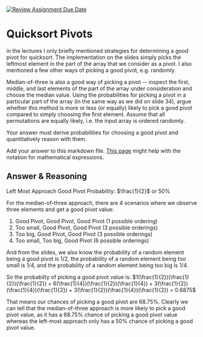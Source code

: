 [![Review Assignment Due Date](https://classroom.github.com/assets/deadline-readme-button-24ddc0f5d75046c5622901739e7c5dd533143b0c8e959d652212380cedb1ea36.svg)](https://classroom.github.com/a/IF3rQO50)
# Quicksort Pivots

in the lectures I only briefly mentioned strategies for determining a good pivot
for quicksort. The implementation on the slides simply picks the leftmost
element in the part of the array that we consider as a pivot. I also mentioned a
few other ways of picking a good pivot, e.g. randomly.

Median-of-three is also a good way of picking a pivot -- inspect the first,
middle, and last elements of the part of the array under consideration and
choose the median value. Using the probabilities for picking a pivot in a
particular part of the array (in the same way as we did on slide 34), argue
whether this method is more or less (or equally) likely to pick a good pivot
compared to simply choosing the first element. Assume that all permutations are
equally likely, i.e. the input array is ordered randomly.

Your answer must derive probabilities for choosing a good pivot and
quantitatively reason with them.

Add your answer to this markdown file. [This
page](https://docs.github.com/en/get-started/writing-on-github/working-with-advanced-formatting/writing-mathematical-expressions)
might help with the notation for mathematical expressions.

## Answer & Reasoning

Left Most Approach Good Pivot Probability: $\frac{1}{2}$ or 50%

For the median-of-three approach, there are 4 scenarios where we observe three elements and get a good pivot value:
1) Good Pivot, Good Pivot, Good Pivot (1 possible ordering)
2) Too small, Good Pivot, Good Pivot (3 possible orderings)
3) Too big, Good Pivot, Good Pivot (3 possible orderings)
4) Too small, Too big, Good Pivot (6 possible orderings)

And from the slides, we also know the probability of a random element being a good pivot is 1/2, the probability of a random element being too small is 1/4, and the probability of a random element being too big is 1/4.

So the probabilty of picking a good pivot value is:
$1(\frac{1}{2})(\frac{1}{2})(\frac{1}{2}) + 6(\frac{1}{4})(\frac{1}{2})(\frac{1}{4}) + 3(\frac{1}{2})(\frac{1}{4})(\frac{1}{2}) + 3(\frac{1}{2})(\frac{1}{4})(\frac{1}{2}) = 0.6875$  

That means our chances of picking a good pivot are 68.75%. Clearly we can tell that the median-of-three approach is more likely to pick a good pivot value, as it has a 68.75% chance of picking a good pivot value whereas the left-most approach only has a 50% chance of picking a good pivot value.